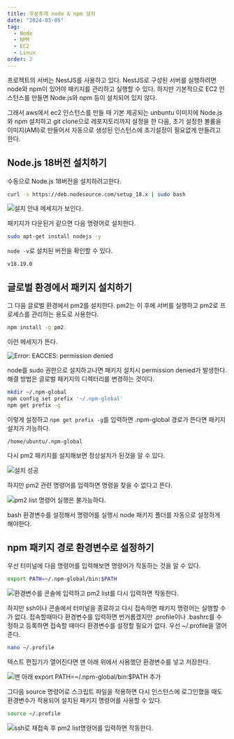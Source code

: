 ```yaml
---
title: 우분투에 node & npm 설치
date: "2024-03-05"
tag:
  - Node
  - NPM
  - EC2
  - Linux
order: 2
---
```


프로젝트의 서버는 NestJS를 사용하고 있다.
NestJS로 구성된 서버를 실행하려면 node와 npm이 있어야 패키지를 관리하고 실행할 수 있다.
하지만 기본적으로 EC2 인스턴스를 만들면 Node.js와 npm 등이 설치되어 있지 않다.

그래서 aws에서 ec2 인스턴스를 만들 때 기본 제공되는 unbuntu 이미지에 Node.js와 npm 설치하고
git clone으로 레포지토리까지 설정을 한 다음,
초기 설정한 볼륨을 이미지(AMI)로 만들어서 자동으로 생성된 인스턴스에 초기설정이 필요없게 만들려고 한다.

<!--end-->

## Node.js 18버전 설치하기

수동으로 Node.js 18버전을 설치하려고한다.

```bash
curl -s https://deb.nodesource.com/setup_18.x | sudo bash
```

![설치 안내 메세지가 보인다.](https://github.com/Zamoca42/blog/assets/96982072/66a5efed-58c8-4dee-ab42-ed3b21d116b3)

패키지가 다운된거 같으면 다음 명령어로 설치한다.

```bash
sudo apt-get install nodejs -y
```

`node -v`로 설치된 버전을 확인할 수 있다.

```text
v18.19.0
```

## 글로벌 환경에서 패키지 설치하기

그 다음 글로벌 환경에서 pm2를 설치한다.
pm2는 이 후에 서버를 실행하고 pm2로 프로세스를 관리하는 용도로 사용한다.

```bash
npm install -g pm2
```

이런 메세지가 뜬다.

![Error: EACCES: permission denied](https://github.com/Zamoca42/blog/assets/96982072/5c129845-5f7c-4597-aee2-98b46e8263f8)

node를 sudo 권한으로 설치하고나면 패키지 설치시 permission denied가 발생한다.
해결 방법은 글로벌 패키지의 디렉터리를 변경하는 것이다.

```bash
mkdir ~/.npm-global
npm config set prefix '~/.npm-global'
npm get prefix -g
```

이렇게 설정하고 `npm get prefix -g`를 입력하면 .npm-global 경로가 뜬다면 패키지 설치가 가능하다.

```text
/home/ubuntu/.npm-global
```

다시 pm2 패키지를 설치해보면 정상설치가 된것을 알 수 있다.

![설치 성공](https://github.com/Zamoca42/blog/assets/96982072/6fa483e7-5521-4762-bfcd-9503b160ca3b)

하지만 pm2 관련 명령어를 입력하면 명령을 찾을 수 없다고 뜬다.

![`pm2 list` 명령어 실행은 불가능하다.](https://github.com/Zamoca42/blog/assets/96982072/1199c2cc-14f3-4889-b874-28e4a1f78d0c)

bash 환경변수를 설정해서 명령어를 실행시 node 패키지 폴더를 자동으로 설정하게 해야한다.

## npm 패키지 경로 환경변수로 설정하기

우선 터미널에 다음 명령어를 입력해보면 명령어가 작동하는 것을 알 수 있다.

```bash
export PATH=~/.npm-global/bin:$PATH
```

![환경변수를 콘솔에 입력하고 `pm2 list`를 다시 입력하면 작동한다.](https://github.com/Zamoca42/blog/assets/96982072/6e358b40-c7ce-4d6d-ad50-fccb6dbe9d6f)

하지만 ssh이나 콘솔에서 터미널을 종료하고 다시 접속하면 패키지 명령어는 실행할 수가 없다.
접속할때마다 환경변수를 입력하면 번거롭겠지만
.profile이나 .bashrc를 수정하고 등록하면 접속할 때마다 환경변수를 설정할 필요가 없다.
우선 ~/.profile을 열어준다.

```bash
nano ~/.profile
```

텍스트 편집기가 열어진다면 맨 아래 위에서 사용했던 환경변수를 넣고 저장한다.

![맨 아래 `export PATH=~/.npm-global/bin:$PATH` 추가](https://github.com/Zamoca42/blog/assets/96982072/1e9af0bd-9f73-40f3-bcbd-fcc181325b49)

그다음 source 명령어로 스크립트 파일을 적용하면 다시 인스턴스에 로그인했을 때도 환경변수가 적용되어
설치된 패키지 명령어를 사용할 수 있다.

```bash
source ~/.profile
```

![ssh로 재접속 후 `pm2 list`명령어를 입력하면 작동한다.](https://github.com/Zamoca42/blog/assets/96982072/38d1b52a-033b-4052-9091-ca15ec59c941)
